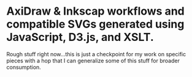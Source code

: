 # AxiDraw & Inkscap workflows and compatible SVGs generated using JavaScript, D3.js, and XSLT.

Rough stuff right now...this is just a checkpoint for my work on specific pieces with a hop that I can generalize some of this stuff for broader consumption.
